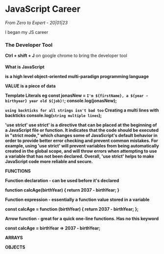 <h1>JavaScript Career</h1> <i>From Zero to Expert</i> -
<i>20|01|23</i>
<p>I began my JS career</p>
<h3>The Developer Tool</h3>

<p><b>Ctrl + shift + J</b> on google chrome to bring the developer tool</p>

<h4>What is JavaScript</4>
<p>is a high level object-oriented multi-paradign programming language</p>

VALUE
is a piece of data

Template Literals 
eg const jonasNew = `I'm ${firstName}, a ${year - birthyear} year old ${job}!`;
console.log(jonasNew);

`using backticks for all strings isn't bad too`
Creating a multi lines with backticks
console.log(`string
multiple
lines`);

'use strict'
use strict' is a directive that can be placed at the beginning of a JavaScript file or function. It indicates that the code should be executed in "strict mode," which changes some of JavaScript's default behavior in order to provide better error checking and prevent common mistakes. For example, using 'use strict' will prevent variables from being automatically created in the global scope, and will throw errors when attempting to use a variable that has not been declared. Overall, 'use strict' helps to make JavaScript code more reliable and secure.

FUNCTIONS

Function declaration - can be used before it's declared

function calcAge(birthYear) {
    return 2037 - birthYear;
}

Function expression - essentially a function value stored in a variable

const calcAge = function (birthYear) {
    return 2037 - birthYear;
};

Arrow function - great for a quick one-line functions. Has no this keyword

const calcAge = birthYear => 2037 - birthYear;


ARRAYS

OBJECTS


